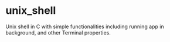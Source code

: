 # unix_shell

Unix shell in C with simple functionalities including running app in background, and other Terminal properties.
